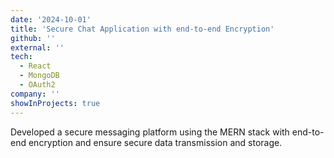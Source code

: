 ```yaml
---
date: '2024-10-01'
title: 'Secure Chat Application with end-to-end Encryption'
github: ''
external: ''
tech:
  - React
  - MongoDB
  - OAuth2
company: ''
showInProjects: true
---
```


Developed a secure messaging platform using the MERN stack with end-to-end encryption and ensure secure data transmission and storage.
